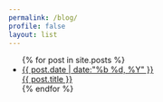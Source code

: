 ```yaml
---
permalink: /blog/
profile: false 
layout: list
---
```


<ul id="post-list">
    {% for post in site.posts %}
        <li>
            <a href="/{{ post.url | remove_first: '/' }}"><aside class="dates">{{ post.date | date:"%b %d, %Y" }}</aside></a>
            <a href="/{{ post.url | remove_first: '/' }}">{{ post.title }}</a>
        </li>
    {% endfor %}
</ul>
 
